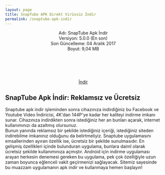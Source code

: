 ```yaml
---
layout: page
title: SnapTube APK Direkt Virüssüz İndir
permalink: /snaptube-apk-indir
---
```


<script async src="//pagead2.googlesyndication.com/pagead/js/adsbygoogle.js"></script>
<!-- KingBaglanti -->
<ins class="adsbygoogle"
     style="display:block"
     data-ad-client="ca-pub-7942429830883405"
     data-ad-slot="4590880399"
     data-ad-format="link"></ins>
<script>
(adsbygoogle = window.adsbygoogle || []).push({});
</script>
<center>
Adı: SnapTube Apk İndir<br />
Versiyon: 5.0.0 (En son)<br />
Son Güncelleme: 04 Aralık 2017<br />
Boyut: 9,04 MB<br />
<center>
<script async="" src="//pagead2.googlesyndication.com/pagead/js/adsbygoogle.js"></script>
<!-- 200 90 -->
<ins class="adsbygoogle" data-ad-client="ca-pub-7942429830883405" data-ad-slot="4977168797" style="display: inline-block; height: 90px; width: 200px;"></ins>
<script>
(adsbygoogle = window.adsbygoogle || []).push({});
</script>
</center>
<a target="_blank" href="http://www.snaptubeindir.com/snaptube-4-26-0-9624.apk" target="_blank">İndir</a>
<script async src="//pagead2.googlesyndication.com/pagead/js/adsbygoogle.js"></script>
<!-- Esneking -->
<ins class="adsbygoogle"
     style="display:block"
     data-ad-client="ca-pub-7942429830883405"
     data-ad-slot="4659442398"
     data-ad-format="auto"></ins>
<script>
(adsbygoogle = window.adsbygoogle || []).push({});
</script>
</center>
<h2>SnapTube Apk İndir: Reklamsız ve Ücretsiz</h2>
Snaptube apk indir işleminden sonra cihazınıza indirdiğiniz bu Facebook ve Youtube Video İndiricisi, 4K'dan 144P'ye kadar her kaliteyi indirme imkanı sunar. Cihazınıza indirdikten sonra istediğiniz her an bunları açarak, internet kullanımınızı da azaltmış olursunuz.
<script async src="//pagead2.googlesyndication.com/pagead/js/adsbygoogle.js"></script>
<!-- KingBaglanti -->
<ins class="adsbygoogle"
     style="display:block"
     data-ad-client="ca-pub-7942429830883405"
     data-ad-slot="4590880399"
     data-ad-format="link"></ins>
<script>
(adsbygoogle = window.adsbygoogle || []).push({});
</script>
Bunun yanında reklamsız bir şekilde istediğiniz içeriği, istediğiniz siteden indirebilme imkanınız olduğunu da belirtmeliyiz. Snaptube uygulamasını emsallerinden ayıran özellik ise, ücretsiz bir şekilde sunulmasıdır. En gelişmiş özellikleri içinde bulunduran uygulama, bunlara daimî olarak ücretsiz şekilde kullanımınıza açmıştır. Android için indirme uygulaması arayan herkesin denemesi gereken bu uygulama, pek çok özelliğiyle uzun zaman boyunca eğlenceli vakit geçirmenizi sağlayacak. Sitemiz sayesinde bu muazzam uygulamanın apk indir ve kullanmaya hemen başlayın!

